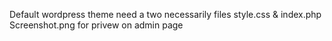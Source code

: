 Default wordpress theme need a two necessarily files style.css & index.php
Screenshot.png  for privew on admin page 